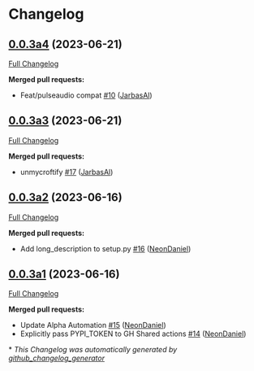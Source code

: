 # Changelog

## [0.0.3a4](https://github.com/OpenVoiceOS/ovos-PHAL-plugin-alsa/tree/0.0.3a4) (2023-06-21)

[Full Changelog](https://github.com/OpenVoiceOS/ovos-PHAL-plugin-alsa/compare/0.0.3a3...0.0.3a4)

**Merged pull requests:**

- Feat/pulseaudio compat [\#10](https://github.com/OpenVoiceOS/ovos-PHAL-plugin-alsa/pull/10) ([JarbasAl](https://github.com/JarbasAl))

## [0.0.3a3](https://github.com/OpenVoiceOS/ovos-PHAL-plugin-alsa/tree/0.0.3a3) (2023-06-21)

[Full Changelog](https://github.com/OpenVoiceOS/ovos-PHAL-plugin-alsa/compare/0.0.3a2...0.0.3a3)

**Merged pull requests:**

- unmycroftify [\#17](https://github.com/OpenVoiceOS/ovos-PHAL-plugin-alsa/pull/17) ([JarbasAl](https://github.com/JarbasAl))

## [0.0.3a2](https://github.com/OpenVoiceOS/ovos-PHAL-plugin-alsa/tree/0.0.3a2) (2023-06-16)

[Full Changelog](https://github.com/OpenVoiceOS/ovos-PHAL-plugin-alsa/compare/0.0.3a1...0.0.3a2)

**Merged pull requests:**

- Add long\_description to setup.py [\#16](https://github.com/OpenVoiceOS/ovos-PHAL-plugin-alsa/pull/16) ([NeonDaniel](https://github.com/NeonDaniel))

## [0.0.3a1](https://github.com/OpenVoiceOS/ovos-PHAL-plugin-alsa/tree/0.0.3a1) (2023-06-16)

[Full Changelog](https://github.com/OpenVoiceOS/ovos-PHAL-plugin-alsa/compare/0.0.2...0.0.3a1)

**Merged pull requests:**

- Update Alpha Automation [\#15](https://github.com/OpenVoiceOS/ovos-PHAL-plugin-alsa/pull/15) ([NeonDaniel](https://github.com/NeonDaniel))
- Explicitly pass PYPI\_TOKEN to GH Shared actions [\#14](https://github.com/OpenVoiceOS/ovos-PHAL-plugin-alsa/pull/14) ([NeonDaniel](https://github.com/NeonDaniel))



\* *This Changelog was automatically generated by [github_changelog_generator](https://github.com/github-changelog-generator/github-changelog-generator)*
